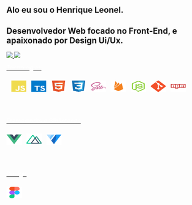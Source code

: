 ## Alo eu sou o Henrique Leonel.


## Desenvolvedor Web focado no Front-End, e apaixonado por Design Ui/Ux.

<div align="left" style="display: inline-flex; gap: 12px;">
  <a href="https://github.com/henriquemleonel">
  <img height="180em" src="https://github-readme-stats.vercel.app/api?username=henriquemleonel&show_icons=true&theme=dark&include_all_commits=true&count_private=true&border_radius=24">
    <img height="180em" src="https://github-readme-stats.vercel.app/api/top-langs/?username=henriquemleonel&layout=compact&langs_count=7&theme=dark&border_radius=24">
</div>

<div style="margin: 12px 0;">
    <span style="font-size: 16px; color: white;">Tecnologias</span>
    <div style="display: inline-flex; gap: 12px; margin: 24px 0;">
        <br>
        <img align="center" alt="Rick-Js" height="30" width="40" src="https://raw.githubusercontent.com/devicons/devicon/master/icons/javascript/javascript-plain.svg">
        <img align="center" alt="Rick-Ts" height="30" width="40" src="https://raw.githubusercontent.com/devicons/devicon/master/icons/typescript/typescript-plain.svg">
        <img align="center" alt="Rick-HTML" height="30" width="40" src="https://raw.githubusercontent.com/devicons/devicon/master/icons/html5/html5-original.svg">
        <img align="center" alt="Rick-CSS" height="30" width="40" src="https://raw.githubusercontent.com/devicons/devicon/master/icons/css3/css3-original.svg">
        <img align="center" alt="Rick-sass" height="30" width="40" src="https://raw.githubusercontent.com/devicons/devicon/master/icons/sass/sass-original.svg">
        <img align="center" alt="Rick-Firebase" height="30" width="40" src="https://raw.githubusercontent.com/devicons/devicon/master/icons/firebase/firebase-plain.svg">
        <img align="center" alt="Rick-Node" height="30" width="40" src="https://raw.githubusercontent.com/devicons/devicon/master/icons/nodejs/nodejs-original.svg">
        <img align="center" alt="Rick-git" height="30" width="40" src="https://raw.githubusercontent.com/devicons/devicon/master/icons/git/git-original.svg">
        <img align="center" alt="Rick-npm" height="30" width="40" src="https://raw.githubusercontent.com/devicons/devicon/master/icons/npm/npm-original-wordmark.svg">
    </div>
</div>
<br>

<!-- <div style="display: block; visibility: 0; gap: 12px; margin: 0 0 24px 0;">
    <img align="center" alt="Rick-gulp" height="30" width="40" src="https://raw.githubusercontent.com/devicons/devicon/master/icons/gulp/gulp-plain.svg">
    <img align="center" alt="Rick-jest" height="30" width="40" src="https://raw.githubusercontent.com/devicons/devicon/master/icons/jest/jest-plain.svg">
    <img align="center" alt="Rick-processing" height="30" width="40" src="https://raw.githubusercontent.com/devicons/devicon/master/icons/processing/processing-original.svg">
    <img align="center" alt="Rick-react" height="30" width="40" src="https://raw.githubusercontent.com/devicons/devicon/master/icons/react/react-original.svg">
</div> -->

<div style="margin: 12px 0;">
    <span style="font-size: 16px; color: white; text-decorarion: none;">Frameworks e Bibliotecas</span>
    <br>
    <div style="display: inline-flex; gap: 12px; margin: 24px 0;">
        <img align="center" alt="Rick-Vue" height="30" width="40" src="https://raw.githubusercontent.com/devicons/devicon/master/icons/vuejs/vuejs-original.svg">
        <img align="center" alt="Rick-nuxt" height="30" width="40" src="https://raw.githubusercontent.com/devicons/devicon/master/icons/nuxtjs/nuxtjs-original.svg">
        <img align="center" alt="Rick-vuetify" height="30" width="40" src="https://raw.githubusercontent.com/devicons/devicon/master/icons/vuetify/vuetify-original.svg">
    </div>
</div>
<br>

<div style="margin: 12px 0;">
    <span style="font-size: 16px; color: white; text-decorarion: none;">Design</span>
    <br>
    <div style="display: inline-flex; gap: 12px; margin: 24px 0;">
        <img align="center" alt="Rick-Figma" height="30" width="40" src="https://raw.githubusercontent.com/devicons/devicon/master/icons/figma/figma-original.svg">
<!--         <img align="center" alt="Rick-Ts" height="30" width="40" src="https://raw.githubusercontent.com/devicons/devicon/master/icons/typescript/typescript-plain.svg"> -->
    </div>
</div>
